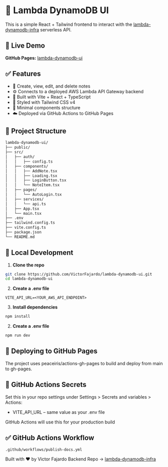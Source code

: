 # 📝 Lambda DynamoDB UI

This is a simple React + Tailwind frontend to interact with the [lambda-dynamodb-infra](https://github.com/VictorFajardo/lambda-dynamodb-infra) serverless API.

## 🔗 Live Demo

**GitHub Pages:** [lambda-dynamodb-ui](https://VictorFajardo.github.io/lambda-dynamodb-ui/)

## ✅ Features

- 📄 Create, view, edit, and delete notes
- ⚙️ Connects to a deployed AWS Lambda API Gateway backend
- 🧪 Built with Vite + React + TypeScript
- 💨 Styled with Tailwind CSS v4
- 🧵 Minimal components structure
- ☁️ Deployed via GitHub Actions to GitHub Pages

## 📁 Project Structure

```bash
lambda-dynamodb-ui/
├── public/
├── src/
│   ├── auth/
│   │   ├── config.ts
│   ├── components/
│   │   ├── AddNote.tsx
│   │   ├── Loading.tsx
│   │   ├── LoginButton.tsx
│   │   └── NoteItem.tsx
│   ├── pages/
│   │   └── AutoLogin.tsx
│   ├── services/
│   │   └── api.ts
│   ├── App.tsx
│   └── main.tsx
├── .env
├── tailwind.config.ts
├── vite.config.ts
├── package.json
└── README.md
```

## 🧪 Local Development

1. **Clone the repo**

```bash
git clone https://github.com/VictorFajardo/lambda-dynamodb-ui.git
cd lambda-dynamodb-ui
```

2. **Create a .env file**

```env
VITE_API_URL=<YOUR_AWS_API_ENDPOINT>
```

3. **Install dependencies**

```bash
npm install
```

2. **Create a .env file**

```bash
npm run dev
```

## 🚀 Deploying to GitHub Pages

The project uses peaceiris/actions-gh-pages to build and deploy from main to gh-pages.

## 🔐 GitHub Actions Secrets

Set this in your repo settings under Settings > Secrets and variables > Actions:

- VITE_API_URL – same value as your .env file

GitHub Actions will use this for your production build

## ✅ GitHub Actions Workflow

`.github/workflows/publish-docs.yml`

Built with ❤️ by Victor Fajardo
Backend Repo → [lambda-dynamodb-infra](https://github.com/VictorFajardo/lambda-dynamodb-infra)
